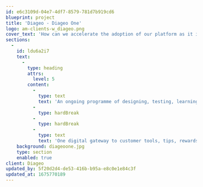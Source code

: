 ```yaml
---
id: e6c3109d-04e7-4df7-8579-781d7b919cd6
blueprint: project
title: 'Diageo - Diageo One'
logo: am-clients-w_diageo.png
cover_text: 'How can we accelerate the adoption of our platform as it is launched into new markets?'
sections:
  -
    id: ldu6a2i7
    text:
      -
        type: heading
        attrs:
          level: 5
        content:
          -
            type: text
            text: 'An ongoing programme of designing, testing, learning, and iterating.'
          -
            type: hardBreak
          -
            type: hardBreak
          -
            type: text
            text: 'One digital gateway to customer tools, tips, rewards, and advice.'
    background: diageoone.jpg
    type: section
    enabled: true
client: Diageo
updated_by: 5f20d2d4-de53-416b-b95a-e8c0e1e84c3f
updated_at: 1675770189
---
```

